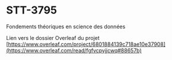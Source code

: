 # STT-3795
Fondements théoriques en science des données
  
Lien vers le dossier Overleaf du projet [https://www.overleaf.com/project/6801884139c718ae10e37908](https://www.overleaf.com/read/fgfvcpyjjcwq#88657b)
